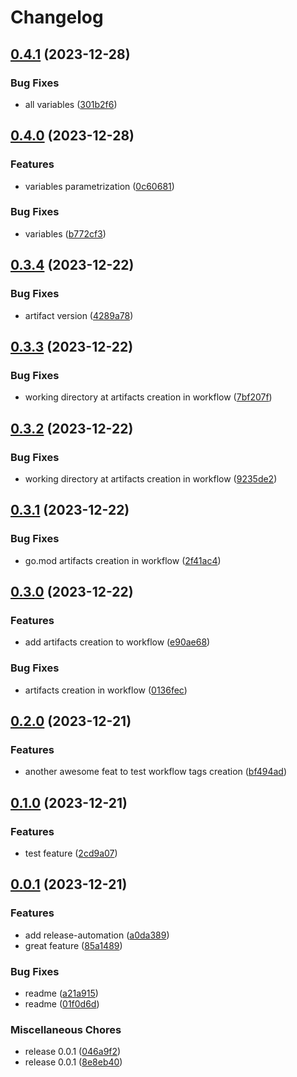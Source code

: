 # Changelog

## [0.4.1](https://github.com/tomaszbarwicki/testing/compare/v0.4.0...v0.4.1) (2023-12-28)


### Bug Fixes

* all variables ([301b2f6](https://github.com/tomaszbarwicki/testing/commit/301b2f6a6b017c00b81b85ca20d161cefb828e07))

## [0.4.0](https://github.com/tomaszbarwicki/testing/compare/v0.3.4...v0.4.0) (2023-12-28)


### Features

* variables parametrization ([0c60681](https://github.com/tomaszbarwicki/testing/commit/0c60681a9e720407d932b5052746dd54af11696f))


### Bug Fixes

* variables ([b772cf3](https://github.com/tomaszbarwicki/testing/commit/b772cf399190fcc186a34b29e8db0fdfffdeaa0e))

## [0.3.4](https://github.com/tomaszbarwicki/testing/compare/v0.3.3...v0.3.4) (2023-12-22)


### Bug Fixes

* artifact version ([4289a78](https://github.com/tomaszbarwicki/testing/commit/4289a78bfd4e5e94ca0f6a3df0ed9ca7ce9967d7))

## [0.3.3](https://github.com/tomaszbarwicki/testing/compare/v0.3.2...v0.3.3) (2023-12-22)


### Bug Fixes

* working directory at artifacts creation in workflow ([7bf207f](https://github.com/tomaszbarwicki/testing/commit/7bf207f013f4fad8b4a63a28ae104932d36705b9))

## [0.3.2](https://github.com/tomaszbarwicki/testing/compare/v0.3.1...v0.3.2) (2023-12-22)


### Bug Fixes

* working directory at artifacts creation in workflow ([9235de2](https://github.com/tomaszbarwicki/testing/commit/9235de2fcf1e5ed87cc6a98e10abfea64f7ab498))

## [0.3.1](https://github.com/tomaszbarwicki/testing/compare/v0.3.0...v0.3.1) (2023-12-22)


### Bug Fixes

* go.mod artifacts creation in workflow ([2f41ac4](https://github.com/tomaszbarwicki/testing/commit/2f41ac4fdc4ad7f05b5eedd6e2fcefdae230cbe0))

## [0.3.0](https://github.com/tomaszbarwicki/testing/compare/v0.2.0...v0.3.0) (2023-12-22)


### Features

* add artifacts creation to workflow ([e90ae68](https://github.com/tomaszbarwicki/testing/commit/e90ae68245deb5d745189c17ff0721f0a47d8999))


### Bug Fixes

* artifacts creation in workflow ([0136fec](https://github.com/tomaszbarwicki/testing/commit/0136feccfba5a8703a6cfc49a1dde525811292c4))

## [0.2.0](https://github.com/tomaszbarwicki/testing/compare/v0.1.0...v0.2.0) (2023-12-21)


### Features

* another awesome feat to test workflow tags creation ([bf494ad](https://github.com/tomaszbarwicki/testing/commit/bf494ad49b975e3ebcb03f250ffedd8c8a31287b))

## [0.1.0](https://github.com/tomaszbarwicki/testing/compare/v0.0.1...v0.1.0) (2023-12-21)


### Features

* test feature ([2cd9a07](https://github.com/tomaszbarwicki/testing/commit/2cd9a07f602a8acd4e03aedf07e273bb166ea334))

## [0.0.1](https://github.com/tomaszbarwicki/testing/compare/v0.0.1...v0.0.1) (2023-12-21)


### Features

* add release-automation ([a0da389](https://github.com/tomaszbarwicki/testing/commit/a0da3897ef047c514f04276949a3388f383a3c6d))
* great feature ([85a1489](https://github.com/tomaszbarwicki/testing/commit/85a148902872380cbb51d27af1c86c6f42924fd2))


### Bug Fixes

* readme ([a21a915](https://github.com/tomaszbarwicki/testing/commit/a21a91561a3ec1e5f7527b7e8817e7d4528f1288))
* readme ([01f0d6d](https://github.com/tomaszbarwicki/testing/commit/01f0d6dc4f13d98185f3ebfa1c9e75e10218cf61))


### Miscellaneous Chores

* release 0.0.1 ([046a9f2](https://github.com/tomaszbarwicki/testing/commit/046a9f232939c2fcff1e06dcb352cdd1c622290a))
* release 0.0.1 ([8e8eb40](https://github.com/tomaszbarwicki/testing/commit/8e8eb401f2489671ebcda3ce47f585ee9e42491a))
